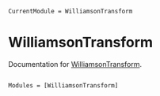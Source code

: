 ```@meta
CurrentModule = WilliamsonTransform
```

# WilliamsonTransform

Documentation for [WilliamsonTransform](https://github.com/lrnv/WilliamsonTransform.jl).

```@index
```

```@autodocs
Modules = [WilliamsonTransform]
```
